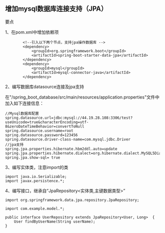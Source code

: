 增加mysql数据库连接支持（JPA）
---

要点

1、在pom.xml中增加依赖项

```
		<!--引入以下两个节点，支持jpa操作数据库 -->
		<dependency>
            <groupId>org.springframework.boot</groupId>
            <artifactId>spring-boot-starter-data-jpa</artifactId>
        </dependency>
        <dependency>
            <groupId>mysql</groupId>
            <artifactId>mysql-connector-java</artifactId>
        </dependency>
```
		
2、编写数据库datasource连接及jpa支持

在"/spring_boot_database/src/main/resources/application.properties"文件中加入如下连接信息：

```
//Mysql数据库配置
spring.datasource.url=jdbc:mysql://44.19.28.108:3306/test?useUnicode=true&characterEncoding=utf-8&zeroDateTimeBehavior=convertToNull
spring.datasource.username=root
spring.datasource.password=123456
spring.datasource.driver-class-name=com.mysql.jdbc.Driver
//jpa支持
spring.jpa.properties.hibernate.hbm2ddl.auto=update
spring.jpa.properties.hibernate.dialect=org.hibernate.dialect.MySQL5Dialect
spring.jpa.show-sql= true
```

    
3、编写实体类，注意import的类

```
import java.io.Serializable;
import javax.persistence.*;
```


4、编写接口，继承自“JpaRepository<实体类,主键数据类型>”

```
import org.springframework.data.jpa.repository.JpaRepository;

import com.example.model.*;

public interface UserRepository extends JpaRepository<User, Long>  {
	User findByUserName(String userName);
}
```

